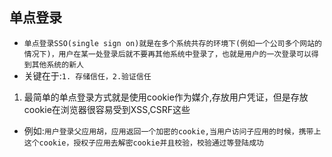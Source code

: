 ## 单点登录
* `单点登录SSO(single sign on)就是在多个系统共存的环境下(例如一个公司多个网站的情况下)，用户在某一处登录后就不要再其他系统中登录了，也就是用户的一次登录可以得到其他系统的新人`
* 关键在于:`1. 存储信任，2.验证信任`
1. 最简单的单点登录方式就是使用cookie作为媒介,存放用户凭证，但是存放cookie在浏览器很容易受到XSS,CSRF这些
* 例如:`用户登录父应用胡，应用返回一个加密的cookie,当用户访问子应用的时候，携带上这个cookie，授权子应用去解密cookie并且校验，校验通过等登陆成功`
